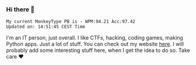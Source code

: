 ### Hi there 👋
<!-- PB START -->
```
My current MonkeyType PB is - WPM:94.21 Acc:97.42
Updated on: 14:51:45 CEST Time
```
<!-- PB END -->
I'm an IT person, just overall. I like CTFs, hacking, coding games, making Python apps. Just a lot of stuff.
You can check out my website [here](https://skill3472.github.io/).
I will probably add some interesting stuff here, when I get the idea to do so. Take care ❤️
